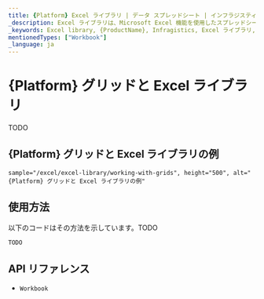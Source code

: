 ```yaml
---
title: {Platform} Excel ライブラリ | データ スプレッドシート | インフラジスティックス
_description: Excel ライブラリは、Microsoft Excel 機能を使用したスプレッドシート データで作業が可能になります。Excel からアプリケーションへデータを簡単に転送できます。
_keywords: Excel library, {ProductName}, Infragistics, Excel ライブラリ, インフラジスティックス
mentionedTypes: ["Workbook"]
_language: ja
---
```

# {Platform} グリッドと Excel ライブラリ

TODO

## {Platform} グリッドと Excel ライブラリの例


`sample="/excel/excel-library/working-with-grids", height="500", alt="{Platform} グリッドと Excel ライブラリの例"`

<div class="divider--half"></div>

## 使用方法
以下のコードはその方法を示しています。TODO

```ts
TODO
```

## API リファレンス

 - `Workbook`